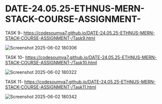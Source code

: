 # DATE-24.05.25-ETHNUS-MERN-STACK-COURSE-ASSIGNMENT-

TASK 9- https://codesoumya7.github.io/DATE-24.05.25-ETHNUS-MERN-STACK-COURSE-ASSIGNMENT-/Task9.html 

![Screenshot 2025-06-02 180306](https://github.com/user-attachments/assets/dbd8bda5-42d1-4663-847e-ec00d3edb59d)

TASK 10- https://codesoumya7.github.io/DATE-24.05.25-ETHNUS-MERN-STACK-COURSE-ASSIGNMENT-/Task10.html 

![Screenshot 2025-06-02 180322](https://github.com/user-attachments/assets/4751d136-0825-4ab0-ae63-98f2f811202a)

TASK 11- https://codesoumya7.github.io/DATE-24.05.25-ETHNUS-MERN-STACK-COURSE-ASSIGNMENT-/Task11.html 

![Screenshot 2025-06-02 180342](https://github.com/user-attachments/assets/c84ca7cb-29ba-461d-9b11-5cde24138926)

